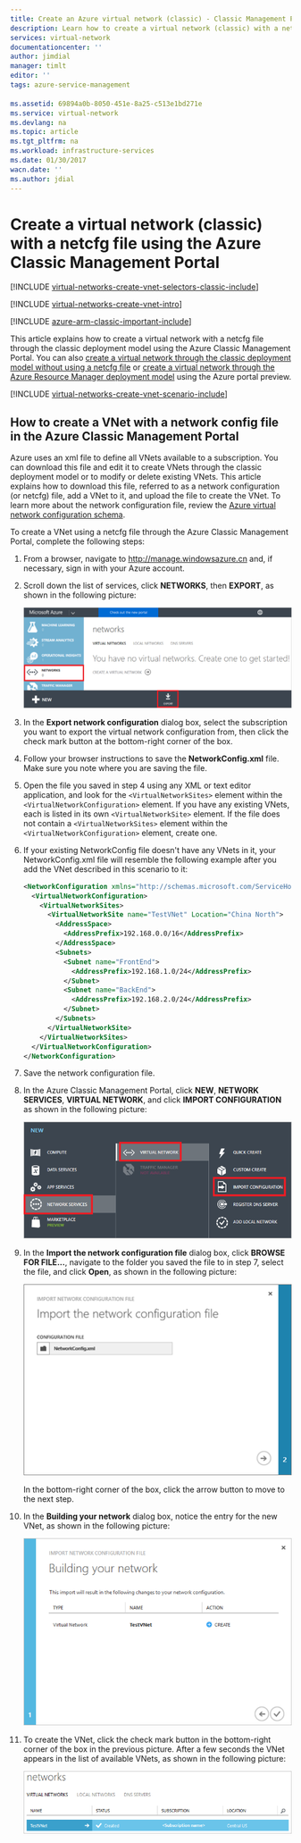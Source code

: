 ```yaml
---
title: Create an Azure virtual network (classic) - Classic Management Portal | Azure
description: Learn how to create a virtual network (classic) with a netcfg file in the Azure Classic Management Portal.
services: virtual-network
documentationcenter: ''
author: jimdial
manager: timlt
editor: ''
tags: azure-service-management

ms.assetid: 69894a0b-8050-451e-8a25-c513e1bd271e
ms.service: virtual-network
ms.devlang: na
ms.topic: article
ms.tgt_pltfrm: na
ms.workload: infrastructure-services
ms.date: 01/30/2017
wacn.date: ''
ms.author: jdial
---
```


# Create a virtual network (classic) with a netcfg file using the Azure Classic Management Portal
[!INCLUDE [virtual-networks-create-vnet-selectors-classic-include](../../includes/virtual-networks-create-vnet-selectors-classic-include.md)]

[!INCLUDE [virtual-networks-create-vnet-intro](../../includes/virtual-networks-create-vnet-intro-include.md)]

[!INCLUDE [azure-arm-classic-important-include](../../includes/azure-arm-classic-important-include.md)]

This article explains how to create a virtual network with a netcfg file through the classic deployment model using the Azure Classic Management Portal. You can also [create a virtual network through the classic deployment model without using a netcfg file](./virtual-networks-create-vnet-classic-pportal.md) or [create a virtual network through the Azure Resource Manager deployment model](./virtual-networks-create-vnet-arm-pportal.md) using the Azure portal preview.

[!INCLUDE [virtual-networks-create-vnet-scenario-include](../../includes/virtual-networks-create-vnet-scenario-include.md)]

## How to create a VNet with a network config file in the Azure Classic Management Portal
Azure uses an xml file to define all VNets available to a subscription. You can download this file and edit it to create VNets through the classic deployment model or to modify or delete existing VNets. This article explains how to download this file, referred to as a network configuration (or netcfg) file, add a VNet to it, and upload the file to create the VNet. To learn more about the network configuration file, review the [Azure virtual network configuration schema](https://msdn.microsoft.com/zh-cn/library/azure/jj157100.aspx).

To create a VNet using a netcfg file through the Azure Classic Management Portal, complete the following steps:

1. From a browser, navigate to http://manage.windowsazure.cn and, if necessary, sign in with your Azure account.
2. Scroll down the list of services, click **NETWORKS**, then **EXPORT**, as shown in the following picture:

    ![Azure virtual networks](./media/virtual-networks-create-vnet-classic-portal/networks.png)
3. In the **Export network configuration** dialog box, select the subscription you want to export the virtual network configuration from, then click the check mark button at the bottom-right corner of the box.
4. Follow your browser instructions to save the **NetworkConfig.xml** file. Make sure you note where you are saving the file.
5. Open the file you saved in step 4 using any XML or text editor application, and look for the `<VirtualNetworkSites>` element within the `<VirtualNetworkConfiguration>` element. If you have any existing VNets, each is listed in its own `<VirtualNetworkSite>` element. If the file does not contain a `<VirtualNetworkSites>` element within the `<VirtualNetworkConfiguration>` element, create one.
6. If your existing NetworkConfig file doesn't have any VNets in it, your NetworkConfig.xml file will resemble the following example after you add the VNet described in this scenario to it:

    ```xml
    <NetworkConfiguration xmlns="http://schemas.microsoft.com/ServiceHosting/2011/07/NetworkConfiguration">
      <VirtualNetworkConfiguration>
        <VirtualNetworkSites>
          <VirtualNetworkSite name="TestVNet" Location="China North">
            <AddressSpace>
              <AddressPrefix>192.168.0.0/16</AddressPrefix>
            </AddressSpace>
            <Subnets>
              <Subnet name="FrontEnd">
                <AddressPrefix>192.168.1.0/24</AddressPrefix>
              </Subnet>
              <Subnet name="BackEnd">
                <AddressPrefix>192.168.2.0/24</AddressPrefix>
              </Subnet>
            </Subnets>
          </VirtualNetworkSite>
        </VirtualNetworkSites>
      </VirtualNetworkConfiguration>
    </NetworkConfiguration>
    ```

7. Save the network configuration file.
8. In the Azure Classic Management Portal, click **NEW**, **NETWORK SERVICES**, **VIRTUAL NETWORK**, and click **IMPORT CONFIGURATION** as shown in the following picture:

    ![Import configuration](./media/virtual-networks-create-vnet-classic-portal/import.png)
10. In the **Import the network configuration file** dialog box, click **BROWSE FOR FILE...**, navigate to the folder you saved the file to in step 7, select the file, and click **Open**, as shown in the following picture:

    ![Import network configuration file page](./media/virtual-networks-create-vnet-classic-portal/vnet-create-portal-netcfg-figure4.png)

    In the bottom-right corner of the box, click the arrow button to move to the next step.

9. In the **Building your network** dialog box, notice the entry for the new VNet, as shown in the following picture:

    ![Building your network page](./media/virtual-networks-create-vnet-classic-portal/vnet-create-portal-netcfg-figure5.png)
10. To create the VNet, click the check mark button in the bottom-right corner of the box in the previous picture. After a few seconds the VNet appears in the list of available VNets, as shown in the following picture:

    ![New virtual network](./media/virtual-networks-create-vnet-classic-portal/vnet-create-portal-netcfg-figure6.png)